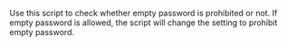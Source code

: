 Use this script to check whether empty password is prohibited or not. If empty password is allowed, the script will change the setting to prohibit empty password.  